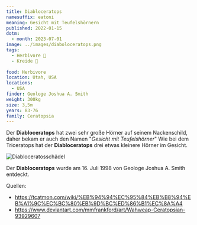 ```yaml
---
title: Diabloceratops
namesuffix: eatoni
meaning: Gesicht mit Teufelshörnern
published: 2022-01-15
dotm:
  - month: 2023-07-01
image: ../images/diaboloceratops.png
tags:
  - Herbivore 🌿
  - Kreide 🦴
  
food: Herbivore
location: Utah, USA
locations:
  - USA
finder: Geologe Joshua A. Smith
weight: 300kg
size: 3,5m
years: 83-76
family: Ceratopsia
---
```

Der **Diabloceratops** hat zwei sehr große Hörner auf seinem Nackenschild, daher bekam er auch den Namen "*Gesicht mit Teufelshörner*" Wie bei dem Triceratops hat der **Diabloceratops** drei etwas kleinere Hörner im Gesicht.

![Diabloceratosschädel](../images/diabloceratops-schädel.jpg)

Der **Diabloceratops** wurde am 16. Juli 1998 von Geologe Joshua A. Smith entdeckt.

Quellen:

* <https://tcatmon.com/wiki/%EB%94%94%EC%95%84%EB%B8%94%EB%A1%9C%EC%BC%80%EB%9D%BC%ED%86%B1%EC%8A%A4>
* <https://www.deviantart.com/mmfrankford/art/Wahweap-Ceratopsian-93929607>
